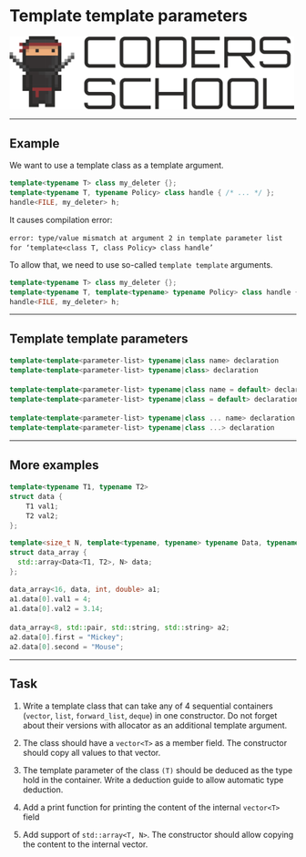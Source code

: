 <!-- .slide: data-background="#111111" -->

# Template template parameters

<a href="https://coders.school">
    <img width="500" src="../img/coders_school_logo.png" alt="Coders School" class="plain">
</a>

___

## Example

We want to use a template class as a template argument.

```cpp
template<typename T> class my_deleter {};
template<typename T, typename Policy> class handle { /* ... */ };
handle<FILE, my_deleter> h;
```
<!-- .element: class="fragment fade-in" style="font-size: 1.35rem" -->

It causes compilation error:

`error: type/value mismatch at argument 2 in template parameter list for ‘template<class T, class Policy> class handle’`
<!-- .element: class="fragment fade-in" style="font-size: 1.35rem" -->

To allow that, we need to use so-called `template template` arguments.

```cpp
template<typename T> class my_deleter {};
template<typename T, template<typename> typename Policy> class handle { /* ... */ };
handle<FILE, my_deleter> h;
```
<!-- .element: class="fragment fade-in" style="font-size: 1.35rem" -->

___

## Template template parameters

```cpp
template<template<parameter-list> typename|class name> declaration
template<template<parameter-list> typename|class> declaration

template<template<parameter-list> typename|class name = default> declaration
template<template<parameter-list> typename|class = default> declaration

template<template<parameter-list> typename|class ... name> declaration
template<template<parameter-list> typename|class ...> declaration
```

___

## More examples

```cpp
template<typename T1, typename T2>
struct data {
    T1 val1;
    T2 val2;
};
```

```cpp
template<size_t N, template<typename, typename> typename Data, typename T1, typename T2>
struct data_array {
  std::array<Data<T1, T2>, N> data;
};
```

```cpp
data_array<16, data, int, double> a1;
a1.data[0].val1 = 4;
a1.data[0].val2 = 3.14;

data_array<8, std::pair, std::string, std::string> a2;
a2.data[0].first = "Mickey";
a2.data[0].second = "Mouse";
```

___

## Task

1. Write a template class that can take any of 4 sequential containers (`vector`, `list`, `forward_list`, `deque`) in one constructor. Do not forget about their versions with allocator as an additional template argument.

2. The class should have a `vector<T>` as a member field. The constructor should copy all values to that vector.

3. The template parameter of the class `(T)` should be deduced as the type hold in the container. Write a deduction guide to allow automatic type deduction.

4. Add a print function for printing the content of the internal `vector<T>` field

5. Add support of `std::array<T, N>`. The constructor should allow copying the content to the internal vector.

